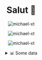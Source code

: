 <h1 align="center">Salut 👋</h1>

<p align="center"> <img src="https://komarev.com/ghpvc/?username=michael-xt" alt="michael-xt" /> 
</p>

<p align="center"><img align="center" src="https://github-readme-stats.vercel.app/api/top-langs/?username=michael-xt&layout=compact&theme=dark&show_icons=true" alt="michael-xt" /></p>
<p align="center"><img align="center" src="https://github-readme-stats.vercel.app/api?username=michael-xt&show_icons=true&theme=dark&show_icons=true" alt="michael-xt" /></p>

<details align="center"><summary>📊 Some data</summary>
<p>

<!--START_SECTION:waka-->
**🐱 My Github Data** 

> 🏆 108 Contributions in the Year 2021
 > 
> 📦 9.6 MB Used in Github's Storage 
 > 
> 🚫 Not Opted to Hire
 > 
> 📜 5 Public Repositories 
 > 
> 🔑 26 Private Repositories  
 > 
**I'm an Early 🐤** 

```text
🌞 Morning    90 commits     ███████░░░░░░░░░░░░░░░░░░   30.72% 
🌆 Daytime    86 commits     ███████░░░░░░░░░░░░░░░░░░   29.35% 
🌃 Evening    113 commits    █████████░░░░░░░░░░░░░░░░   38.57% 
🌙 Night      4 commits      ░░░░░░░░░░░░░░░░░░░░░░░░░   1.37%

```
📅 **I'm Most Productive on Wednesday** 

```text
Monday       26 commits     ██░░░░░░░░░░░░░░░░░░░░░░░   8.87% 
Tuesday      42 commits     ███░░░░░░░░░░░░░░░░░░░░░░   14.33% 
Wednesday    66 commits     █████░░░░░░░░░░░░░░░░░░░░   22.53% 
Thursday     50 commits     ████░░░░░░░░░░░░░░░░░░░░░   17.06% 
Friday       53 commits     ████░░░░░░░░░░░░░░░░░░░░░   18.09% 
Saturday     30 commits     ██░░░░░░░░░░░░░░░░░░░░░░░   10.24% 
Sunday       26 commits     ██░░░░░░░░░░░░░░░░░░░░░░░   8.87%

```


📊 **This Week I Spent My Time On** 

```text
🔥 Editors: 
VS Code                  4 hrs 35 mins       ████████████████████████░   96.14% 
IntelliJ                 11 mins             █░░░░░░░░░░░░░░░░░░░░░░░░   3.86%

💻 Operating System: 
Windows                  4 hrs 46 mins       █████████████████████████   100.0%

```

**I Mostly Code in JavaScript** 

```text
JavaScript               10 repos            █████████░░░░░░░░░░░░░░░░   35.71% 
Java                     8 repos             ███████░░░░░░░░░░░░░░░░░░   28.57% 
Vue                      3 repos             ██░░░░░░░░░░░░░░░░░░░░░░░   10.71% 
Lua                      2 repos             █░░░░░░░░░░░░░░░░░░░░░░░░   7.14% 
PHP                      1 repo              █░░░░░░░░░░░░░░░░░░░░░░░░   3.57%

```



 Last Updated on 20/06/2021
<!--END_SECTION:waka-->
</p>
